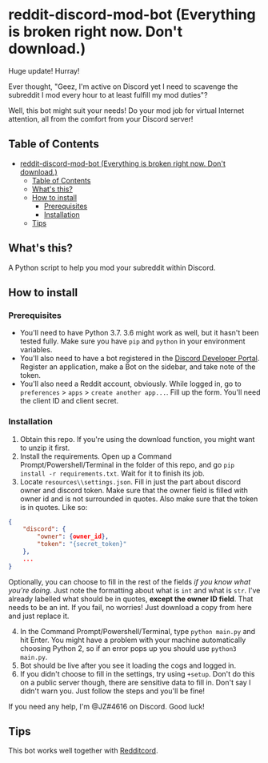 # reddit-discord-mod-bot (Everything is broken right now. Don't download.)

Huge update! Hurray!

Ever thought, "Geez, I'm active on Discord yet I need to scavenge the subreddit I mod every hour to at least fulfill my mod duties"?

Well, this bot might suit your needs! Do your mod job for virtual Internet attention, all from the comfort from your Discord server!

## Table of Contents

- [reddit-discord-mod-bot (Everything is broken right now. Don't download.)](#reddit-discord-mod-bot-everything-is-broken-right-now-dont-download)
  - [Table of Contents](#table-of-contents)
  - [What's this?](#whats-this)
  - [How to install](#how-to-install)
    - [Prerequisites](#prerequisites)
    - [Installation](#installation)
  - [Tips](#tips)

## What's this?

A Python script to help you mod your subreddit within Discord.

## How to install

### Prerequisites

- You'll need to have Python 3.7. 3.6 might work as well, but it hasn't been tested fully. Make sure you have `pip` and `python` in your environment variables.
- You'll also need to have a bot registered in the [Discord Developer Portal](https://discordapp.com/developers/applications). Register an application, make a Bot on the sidebar, and take note of the token.
- You'll also need a Reddit account, obviously. While logged in, go to `preferences` > `apps` > `create another app...`. Fill up the form. You'll need the client ID and client secret.

### Installation

1. Obtain this repo. If you're using the download function, you might want to unzip it first.
2. Install the requirements. Open up a Command Prompt/Powershell/Terminal in the folder of this repo, and go `pip install -r requirements.txt`. Wait for it to finish its job.
3. Locate `resources\\settings.json`. Fill in just the part about discord owner and discord token. Make sure that the owner field is filled with owner id and is not surrounded in quotes. Also make sure that the token is in quotes. Like so:

```json
{
    "discord": {
        "owner": {owner_id},
        "token": "{secret_token}"
    },
    ...
}
```
Optionally, you can choose to fill in the rest of the fields *if you know what you're doing*. Just note the formatting about what is `int` and what is `str`. I've already labelled what should be in quotes, **except the owner ID field**. That needs to be an int. If you fail, no worries! Just download a copy from here and just replace it.

4. In the Command Prompt/Powershell/Terminal, type `python main.py` and hit Enter. You might have a problem with your machine automatically choosing Python 2, so if an error pops up you should use `python3 main.py`.
1. Bot should be live after you see it loading the cogs and logged in.
2. If you didn't choose to fill in the settings, try using `+setup`. Don't do this on a public server though, there are sensitive data to fill in. Don't say I didn't warn you. Just follow the steps and you'll be fine!

If you need any help, I'm @JZ#4616 on Discord. Good luck!

## Tips

This bot works well together with [Redditcord](https://discordapp.com/oauth2/authorize?client_id=372767838231986177&scope=bot&permissions=27648).